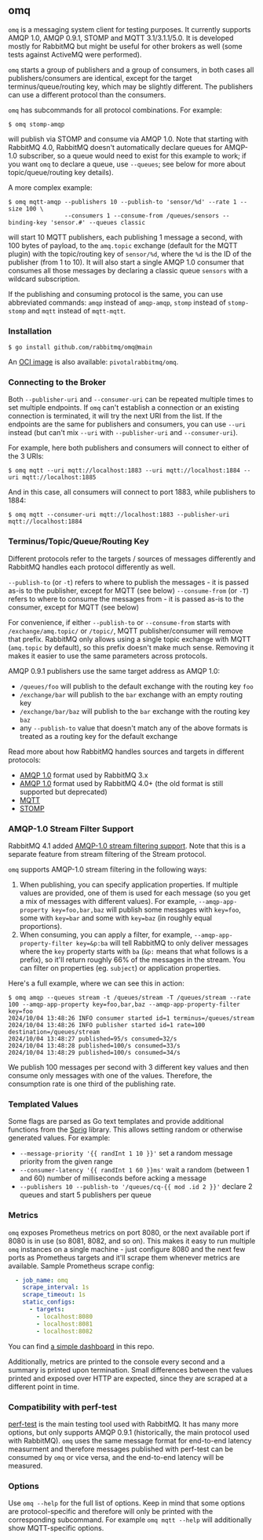 ## omq

`omq` is a messaging system client for testing purposes. It currently supports AMQP 1.0, AMQP 0.9.1, STOMP and MQTT 3.1/3.1.1/5.0. It is developed mostly for RabbitMQ but might be useful for other brokers
as well (some tests against ActiveMQ were performed).

`omq` starts a group of publishers and a group of consumers, in both cases all publishers/consumers are identical,
except for the target terminus/queue/routing key, which may be slightly different. The publishers can use
a different protocol than the consumers.

`omq` has subcommands for all protocol combinations. For example:
```shell
$ omq stomp-amqp
```
will publish via STOMP and consume via AMQP 1.0. Note that starting with RabbitMQ 4.0, RabbitMQ doesn't automatically
declare queues for AMQP-1.0 subscriber, so a queue would need to exist for this example to work; if you want `omq` to
declare a queue, use `--queues`; see below for more about topic/queue/routing key details).

A more complex example:
```shell
$ omq mqtt-amqp --publishers 10 --publish-to 'sensor/%d' --rate 1 --size 100 \
                --consumers 1 --consume-from /queues/sensors --binding-key 'sensor.#' --queues classic
```
will start 10 MQTT publishers, each publishing 1 message a second, with 100 bytes of payload, to the `amq.topic` exchange (default for the MQTT plugin)
with the topic/routing key of `sensor/%d`, where the `%d` is the ID of the publisher (from 1 to 10). It will also start a single AMQP 1.0 consumer that
consumes all those messages by declaring a classic queue `sensors` with a wildcard subscription.

If the publishing and consuming protocol is the same, you can use abbreviated commands: `amqp` instead of `amqp-amqp`, `stomp` instead of `stomp-stomp`
and `mqtt` instead of `mqtt-mqtt`.

### Installation

```shell
$ go install github.com/rabbitmq/omq@main
```

An [OCI image](https://hub.docker.com/r/pivotalrabbitmq/omq/tags) is also available: `pivotalrabbitmq/omq`.

### Connecting to the Broker

Both `--publisher-uri` and `--consumer-uri` can be repeated multiple times to set multiple
endpoints. If `omq` can't establish a connection or an existing connection is terminated,
it will try the next URI from the list. If the endpoints are the same for publishers and consumers,
you can use `--uri` instead (but can't mix `--uri` with `--publisher-uri` and `--consumer-uri`).

For example, here both publishers and consumers will connect to either of the 3 URIs:
```shell
$ omq mqtt --uri mqtt://localhost:1883 --uri mqtt://localhost:1884 --uri mqtt://localhost:1885
```

And in this case, all consumers will connect to port 1883, while publishers to 1884:

```shell
$ omq mqtt --consumer-uri mqtt://localhost:1883 --publisher-uri mqtt://localhost:1884
```

### Terminus/Topic/Queue/Routing Key

Different protocols refer to the targets / sources of messages differently and RabbitMQ handles each protocol differently as well.

`--publish-to` (or `-t`) refers to where to publish the messages - it is passed as-is to the publisher, except for MQTT (see below)
`--consume-from` (or `-T`) refers to where to consume the messages from - it is passed as-is to the consumer, except for MQTT (see below)

For convenience, if either `--publish-to` or `--consume-from` starts with `/exchange/amq.topic/` or `/topic/`, MQTT publisher/consumer
will remove that prefix. RabbitMQ only allows using a single topic exchange with MQTT (`amq.topic` by default), so this prefix doesn't make
much sense. Removing it makes it easier to use the same parameters across protocols.

AMQP 0.9.1 publishers use the same target address as AMQP 1.0:
* `/queues/foo` will publish to the default exchange with the routing key `foo`
* `/exchange/bar` will publish to the `bar` exchange with an empty routing key
* `/exchange/bar/baz` will publish to the `bar` exchange with the routing key `baz`
* any `--publish-to` value that doesn't match any of the above formats is treated as a routing key for the default exchange

Read more about how RabbitMQ handles sources and targets in different protocols:
* [AMQP 1.0](https://www.rabbitmq.com/docs/amqp#address-v1) format used by RabbitMQ 3.x
* [AMQP 1.0](https://www.rabbitmq.com/docs/amqp#address-v2) format used by RabbitMQ 4.0+ (the old format is still supported but deprecated)
* [MQTT](https://www.rabbitmq.com/docs/mqtt#topic-level-separator-and-wildcards)
* [STOMP](https://www.rabbitmq.com/docs/stomp#d)

### AMQP-1.0 Stream Filter Support

RabbitMQ 4.1 added [AMQP-1.0 stream filtering support](https://github.com/rabbitmq/rabbitmq-server/pull/12415).
Note that this is a separate feature from stream filtering of the Stream protocol.

`omq` supports AMQP-1.0 stream filtering in the following ways:
1. When publishing, you can specify application properties. If multiple values are provided, one of them is used for each message
   (so you get a mix of messages with different values). For example, `--amqp-app-property key=foo,bar,baz` will publish some messages
   with `key=foo`, some with `key=bar` and some with `key=baz` (in roughly equal proportions).
2. When consuming, you can apply a filter, for example, `--amqp-app-property-filter key=&p:ba` will tell RabbitMQ to only deliver
   messages where the `key` property starts with `ba` (`&p:` means that what follows is a prefix), so it'll return roughly 66%
   of the messages in the stream. You can filter on properties (eg. `subject`) or application properties.

Here's a full example, where we can see this in action:
```shell
$ omq amqp --queues stream -t /queues/stream -T /queues/stream --rate 100 --amqp-app-property key=foo,bar,baz --amqp-app-property-filter key=foo
2024/10/04 13:48:26 INFO consumer started id=1 terminus=/queues/stream
2024/10/04 13:48:26 INFO publisher started id=1 rate=100 destination=/queues/stream
2024/10/04 13:48:27 published=95/s consumed=32/s
2024/10/04 13:48:28 published=100/s consumed=33/s
2024/10/04 13:48:29 published=100/s consumed=34/s
```

We publish 100 messages per second with 3 different key values and then consume only messages with one of the values. Therefore, the consumption
rate is one third of the publishing rate.

### Templated Values

Some flags are parsed as Go text templates and provide additional functions from the [Sprig](https://masterminds.github.io/sprig/) library.
This allows setting random or otherwise generated values. For example:

* `--message-priority '{{ randInt 1 10 }}'` set a random message priority from the given range
* `--consumer-latency '{{ randInt 1 60 }}ms'` wait a random (between 1 and 60) number of milliseconds before acking a message
* `--publishers 10 --publish-to '/queues/cq-{{ mod .id 2 }}'` declare 2 queues and start 5 publishers per queue

### Metrics

`omq` exposes Prometheus metrics on port 8080, or the next available port if 8080 is in use (so 8081, 8082, and so on). This makes it easy to run multiple
`omq` instances on a single machine - just configure 8080 and the next few ports as Prometheus targets and it'll scrape them whenever metrics are available.
Sample Prometheus scrape config:
```yaml
  - job_name: omq
    scrape_interval: 1s
    scrape_timeout: 1s
    static_configs:
      - targets:
        - localhost:8080
        - localhost:8081
        - localhost:8082
```

You can find [a simple dashboard](./dashboard/OMQ-Grafana.json) in this repo.

Additionally, metrics are printed to the console every second and a summary is printed upon termination.
Small differences between the values printed and exposed over HTTP are expected, since they are scraped
at a different point in time.

### Compatibility with perf-test

[perf-test](https://perftest.rabbitmq.com/) is the main testing tool used with RabbitMQ. It has many more options, but only supports AMQP 0.9.1
(historically, the main protocol used with RabbitMQ). `omq` uses the same message format for end-to-end latency measurment and therefore
messages published with perf-test can be consumed by `omq` or vice versa, and the end-to-end latency will be measured.

### Options

Use `omq --help` for the full list of options. Keep in mind that some options are protocol-specific and therefore will only
be printed with the corresponding subcommand. For example `omq mqtt --help` will additionally show MQTT-specific options.
